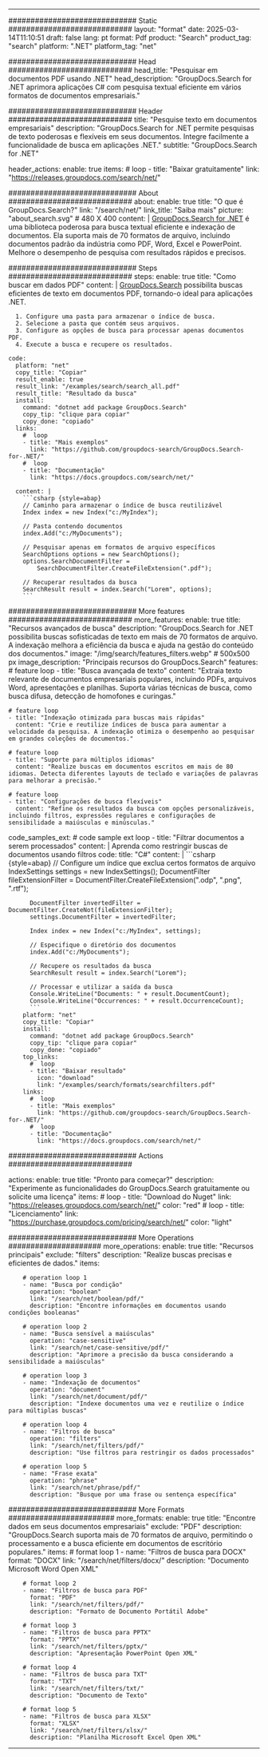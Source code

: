 
---
############################# Static ############################
layout: "format"
date:  2025-03-14T11:10:51
draft: false
lang: pt
format: Pdf
product: "Search"
product_tag: "search"
platform: ".NET"
platform_tag: "net"

############################# Head ############################
head_title: "Pesquisar em documentos PDF usando .NET"
head_description: "GroupDocs.Search for .NET aprimora aplicações C# com pesquisa textual eficiente em vários formatos de documentos empresariais."

############################# Header ############################
title: "Pesquise texto em documentos empresariais" 
description: "GroupDocs.Search for .NET permite pesquisas de texto poderosas e flexíveis em seus documentos. Integre facilmente a funcionalidade de busca em aplicações .NET."
subtitle: "GroupDocs.Search for .NET" 

header_actions:
  enable: true
  items:
    #  loop
    - title: "Baixar gratuitamente"
      link: "https://releases.groupdocs.com/search/net/"
      
############################# About ############################
about:
    enable: true
    title: "O que é GroupDocs.Search?"
    link: "/search/net/"
    link_title: "Saiba mais"
    picture: "about_search.svg" # 480 X 400
    content: |
       [GroupDocs.Search for .NET](/search/net/) é uma biblioteca poderosa para busca textual eficiente e indexação de documentos. Ela suporta mais de 70 formatos de arquivo, incluindo documentos padrão da indústria como PDF, Word, Excel e PowerPoint. Melhore o desempenho de pesquisa com resultados rápidos e precisos.

############################# Steps ############################
steps:
    enable: true
    title: "Como buscar em dados PDF"
    content: |
      [GroupDocs.Search](/search/net/) possibilita buscas eficientes de texto em documentos PDF, tornando-o ideal para aplicações .NET.
      
      1. Configure uma pasta para armazenar o índice de busca.
      2. Selecione a pasta que contém seus arquivos.
      3. Configure as opções de busca para processar apenas documentos PDF.
      4. Execute a busca e recupere os resultados.
   
    code:
      platform: "net"
      copy_title: "Copiar"
      result_enable: true
      result_link: "/examples/search/search_all.pdf"
      result_title: "Resultado da busca"
      install:
        command: "dotnet add package GroupDocs.Search"
        copy_tip: "clique para copiar"
        copy_done: "copiado"
      links:
        #  loop
        - title: "Mais exemplos"
          link: "https://github.com/groupdocs-search/GroupDocs.Search-for-.NET/"
        #  loop
        - title: "Documentação"
          link: "https://docs.groupdocs.com/search/net/"
          
      content: |
        ```csharp {style=abap}
        // Caminho para armazenar o índice de busca reutilizável
        Index index = new Index("c:/MyIndex");

        // Pasta contendo documentos
        index.Add("c:/MyDocuments");

        // Pesquisar apenas em formatos de arquivo específicos
        SearchOptions options = new SearchOptions();
        options.SearchDocumentFilter = 
            SearchDocumentFilter.CreateFileExtension(".pdf");

        // Recuperar resultados da busca
        SearchResult result = index.Search("Lorem", options);
        ```            

############################# More features ############################
more_features:
  enable: true
  title: "Recursos avançados de busca"
  description: "GroupDocs.Search for .NET possibilita buscas sofisticadas de texto em mais de 70 formatos de arquivo. A indexação melhora a eficiência da busca e ajuda na gestão do conteúdo dos documentos."
  image: "/img/search/features_filters.webp" # 500x500 px
  image_description: "Principais recursos do GroupDocs.Search"
  features:
    # feature loop
    - title: "Busca avançada de texto"
      content: "Extraia texto relevante de documentos empresariais populares, incluindo PDFs, arquivos Word, apresentações e planilhas. Suporta várias técnicas de busca, como busca difusa, detecção de homofones e curingas."

    # feature loop
    - title: "Indexação otimizada para buscas mais rápidas"
      content: "Crie e reutilize índices de busca para aumentar a velocidade da pesquisa. A indexação otimiza o desempenho ao pesquisar em grandes coleções de documentos."

    # feature loop
    - title: "Suporte para múltiplos idiomas"
      content: "Realize buscas em documentos escritos em mais de 80 idiomas. Detecta diferentes layouts de teclado e variações de palavras para melhorar a precisão."

    # feature loop
    - title: "Configurações de busca flexíveis"
      content: "Refine os resultados da busca com opções personalizáveis, incluindo filtros, expressões regulares e configurações de sensibilidade a maiúsculas e minúsculas."
      
  code_samples_ext:
    # code sample ext loop
    - title: "Filtrar documentos a serem processados"
      content: |
        Aprenda como restringir buscas de documentos usando filtros
      code:
        title: "C#"
        content: |
          ```csharp {style=abap}
          // Configure um índice que exclua certos formatos de arquivo
          IndexSettings settings = new IndexSettings();
          DocumentFilter fileExtensionFilter = 
            DocumentFilter.CreateFileExtension(".odp", ".png", ".rtf");

          DocumentFilter invertedFilter = DocumentFilter.CreateNot(fileExtensionFilter);
          settings.DocumentFilter = invertedFilter;

          Index index = new Index("c:/MyIndex", settings);
              
          // Especifique o diretório dos documentos
          index.Add("c:/MyDocuments");

          // Recupere os resultados da busca
          SearchResult result = index.Search("Lorem");
          
          // Processar e utilizar a saída da busca
          Console.WriteLine("Documents: " + result.DocumentCount);
          Console.WriteLine("Occurrences: " + result.OccurrenceCount);
          ```
        platform: "net"
        copy_title: "Copiar"
        install:
          command: "dotnet add package GroupDocs.Search"
          copy_tip: "clique para copiar"
          copy_done: "copiado"
        top_links:
          #  loop
          - title: "Baixar resultado"
            icon: "download"
            link: "/examples/search/formats/searchfilters.pdf"
        links:
          #  loop
          - title: "Mais exemplos"
            link: "https://github.com/groupdocs-search/GroupDocs.Search-for-.NET/"
          #  loop
          - title: "Documentação"
            link: "https://docs.groupdocs.com/search/net/"
            

            


############################# Actions ############################

actions:
  enable: true
  title: "Pronto para começar?"
  description: "Experimente as funcionalidades do GroupDocs.Search gratuitamente ou solicite uma licença"
  items:
    #  loop
    - title: "Download do Nuget"
      link: "https://releases.groupdocs.com/search/net/"
      color: "red"
        #  loop
    - title: "Licenciamento"
      link: "https://purchase.groupdocs.com/pricing/search/net/"
      color: "light"


############################# More Operations #####################
more_operations:
    enable: true
    title: "Recursos principais"
    exclude: "filters"
    description: "Realize buscas precisas e eficientes de dados."
    items: 
          
        # operation loop 1
        - name: "Busca por condição"
          operation: "boolean"
          link: "/search/net/boolean/pdf/"
          description: "Encontre informações em documentos usando condições booleanas"

        # operation loop 2
        - name: "Busca sensível a maiúsculas"
          operation: "case-sensitive"
          link: "/search/net/case-sensitive/pdf/"
          description: "Aprimore a precisão da busca considerando a sensibilidade a maiúsculas"

        # operation loop 3
        - name: "Indexação de documentos"
          operation: "document"
          link: "/search/net/document/pdf/"
          description: "Indexe documentos uma vez e reutilize o índice para múltiplas buscas"

        # operation loop 4
        - name: "Filtros de busca"
          operation: "filters"
          link: "/search/net/filters/pdf/"
          description: "Use filtros para restringir os dados processados"

        # operation loop 5
        - name: "Frase exata"
          operation: "phrase"
          link: "/search/net/phrase/pdf/"
          description: "Busque por uma frase ou sentença específica"
          
        
          
############################# More Formats ########################
more_formats:
    enable: true
    title: "Encontre dados em seus documentos empresariais"
    exclude: "PDF"
    description: "GroupDocs.Search suporta mais de 70 formatos de arquivo, permitindo o processamento e a busca eficiente em documentos de escritório populares."
    items: 
        # format loop 1
        - name: "Filtros de busca para DOCX"
          format: "DOCX"
          link: "/search/net/filters/docx/"
          description: "Documento Microsoft Word Open XML"
          
        # format loop 2
        - name: "Filtros de busca para PDF"
          format: "PDF"
          link: "/search/net/filters/pdf/"
          description: "Formato de Documento Portátil Adobe"
          
        # format loop 3
        - name: "Filtros de busca para PPTX"
          format: "PPTX"
          link: "/search/net/filters/pptx/"
          description: "Apresentação PowerPoint Open XML"

        # format loop 4
        - name: "Filtros de busca para TXT"
          format: "TXT"
          link: "/search/net/filters/txt/"
          description: "Documento de Texto"
          
        # format loop 5
        - name: "Filtros de busca para XLSX"
          format: "XLSX"
          link: "/search/net/filters/xlsx/"
          description: "Planilha Microsoft Excel Open XML"
  

---